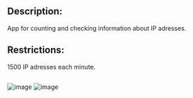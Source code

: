 ## **Description:**
App for counting and checking information about IP adresses.

## **Restrictions:**
1500 IP adresses each minute.


##
![image](https://user-images.githubusercontent.com/39927846/125280954-f047fc80-e315-11eb-8425-f2e7fab92681.png)
![image](https://user-images.githubusercontent.com/39927846/125281018-0655bd00-e316-11eb-85d1-b57f3a1d7a75.png)
